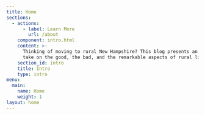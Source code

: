 ```yaml
---
title: Home
sections:
  - actions:
      - label: Learn More
        url: /about
    component: intro.html
    content: >-
      Thinking of moving to rural New Hampshire? This blog presents an insider's
      take on the good, the bad, and the remarkable aspects of rural life here.
    section_id: intro
    title: Intro
    type: intro
menu:
  main:
    name: Home
    weight: 1
layout: home
---
```



